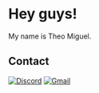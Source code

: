 # Hey guys!
My name is Theo Miguel.
## Contact
[![Discord](https://img.shields.io/badge/Discord-7289DA?style=for-the-badge&logo=discord&logoColor=white)](https://discordapp.com/users/1134997773046005890) [![Gmail](https://img.shields.io/badge/Gmail-D14836?style=for-the-badge&logo=gmail&logoColor=white)](theomiguel855@gmail.com)
